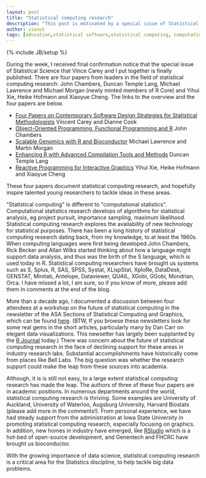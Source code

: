 ```yaml
---
layout: post
title: "Statistical computing research"
description: "This post is motivated by a special issue of Statistical Science"
author: visnut
tags: [education,statistical software,statistical computing, computational statistics,data visualization,interactive graphics,R,ggplot2,cranvas]
---
```


{% include JB/setup %}

During the week, I received final confirmation notice that the special issue of Statistical Science that Vince Carey and I put together is finally published. There are four papers from leaders in the field of statistical computing research: John Chambers, Duncan Temple Lang, Michael Lawrence and Michael Morgan (newly minted members of R Core) and Yihui Xie, Heike Hofmann and Xiaoyue Cheng. The links to the overview and the four papers are below. 

- [Four Papers on Contemporary Software Design Strategies for Statistical Methodologists](http://arxiv.org/abs/1409.8415) Vincent Carey and Dianne Cook
- [Object-Oriented Programming, Functional Programming and R](http://arxiv.org/abs/1409.3531) John Chambers
- [Scalable Genomics with R and Bioconductor](http://arxiv.org/abs/1409.2864) Michael Lawrence and Martin Morgan
- [Enhancing R with Advanced Compilation Tools and Methods](http://arxiv.org/abs/1409.3144) Duncan Temple Lang
- [Reactive Programming for Interactive Graphics](http://arxiv.org/abs/1409.7256) Yihui Xie, Heike Hofmann and Xiaoyue Cheng

These four papers document statistical computing research, and hopefully inspire talented young researchers to tackle ideas in these areas. 

"Statistical computing" is different to "computational statistics". Computational statistics research develops of algorithms for statistical analysis, eg project pursuit, importance sampling, maximum likelihood. Statistical computing research explores the availability of new technology for statistical purposes. There has been a long history of statistical computing research dating back, from my knowledge, to at least the 1960s. When computing languages were first being developed John Chambers, Rick Becker and Allan Wilks started thinking about how a language might support data analysis, and thus was the birth of the S language, which is used today in R. Statistical computing researchers have brought us systems such as S, Splus, R, SAS, SPSS, Systat, XLispStat, XploRe, DataDesk, GENSTAT, Minitab, Antelope, Dataviewer, QUAIL, XGobi, GGobi, Mondrian, Orca. I have missed a lot, I am sure, so if you know of more, please add them in comments at the end of the blog.

More than a decade ago, I documented a discussion between four attendees at a workshop on the future of statistical computing in the newsletter of the ASA Sections of Statistical Computing and Graphics, which can be found [here](http://stat-computing.org/newsletter/issues/scgn-13-1.pdf). (BTW, If you browse these newsletters look for some real gems in the short articles, particularly many by Dan Carr on elegant data visualizations. This newsetter has largely been supplanted by the [R Journal](http://journal.r-project.org/) today.) There was concern about the future of statistical computing research in the face of declining support for these areas in industry research labs. Substantial accomplishments have historically come from places like Bell Labs. The big question was whether the research support could make the leap from these sources into academia.  

Although, it is is still not easy, to a large extent statistical computing research has made the leap. The authors of three of these four papers are in academic positions.  In numerous departments around the world, statistical computing research is thriving. Some examples are University of Auckland, University of Waterloo, Augsburg University, Harvard Biostats (please add more in the comments!). From personal experience, we have had steady support from the administration at Iowa State University in promoting statistical computing research, especially focusing on graphics. In addition, new homes in industry have emerged,  like [RStudio](http://www.rstudio.com/) which is a hot-bed of open-source development,  and Genentech and FHCRC have brought us bioconductor. 

With the growing importance of data science, statistical computing research is a critical area for the Statistics discipline, to help tackle big data problems. 
